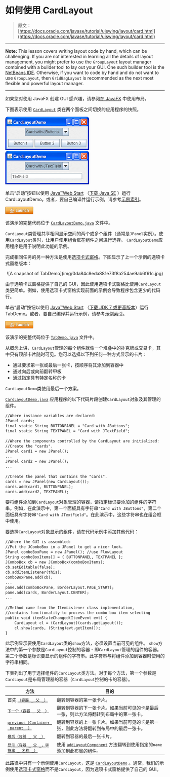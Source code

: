# 如何使用 CardLayout

> 原文： [https://docs.oracle.com/javase/tutorial/uiswing/layout/card.html](https://docs.oracle.com/javase/tutorial/uiswing/layout/card.html)

* * *

**Note:** This lesson covers writing layout code by hand, which can be challenging. If you are not interested in learning all the details of layout management, you might prefer to use the `GroupLayout` layout manager combined with a builder tool to lay out your GUI. One such builder tool is the [NetBeans IDE](../learn/index.html). Otherwise, if you want to code by hand and do not want to use `GroupLayout`, then `GridBagLayout` is recommended as the next most flexible and powerful layout manager.

* * *

如果您对使用 JavaFX 创建 GUI 感兴趣，请参阅[在 JavaFX](https://docs.oracle.com/javase/8/javafx/layout-tutorial/index.html) 中使用布局。

下图表示使用 [`CardLayout`](https://docs.oracle.com/javase/8/docs/api/java/awt/CardLayout.html) 类在两个面板之间切换的应用程序的快照。

![A snapshot of CardLayoutDemo](img/26aec8afefd1f2f5326323d57942ca0a.jpg) ![Another snapshot of CardLayoutDemo](img/3b53a2bceda4ff23a72ba9b204c40c0b.jpg)

单击“启动”按钮以使用 [Java™Web Start](http://www.oracle.com/technetwork/java/javase/javawebstart/index.html) （[下载 Java SE](http://www.oracle.com/technetwork/java/javase/downloads/index.html) ）运行 CardLayoutDemo。或者，要自己编译并运行示例，请参考[示例索引](../examples/layout/index.html#CardLayoutDemo)。

[![Launches the CardLayoutDemo application](img/4707a69a17729d71c56b2bdbbb4cc61c.jpg)](https://docs.oracle.com/javase/tutorialJWS/samples/uiswing/CardLayoutDemoProject/CardLayoutDemo.jnlp)

该演示的完整代码位于 [`CardLayoutDemo.java`](../examples/layout/CardLayoutDemoProject/src/layout/CardLayoutDemo.java) 文件中。

`CardLayout`类管理共享相同显示空间的两个或多个组件（通常是`JPanel`实例）。使用`CardLayout`类时，让用户使用组合框在组件之间进行选择。 `CardLayoutDemo`应用程序是用于说明此功能的示例。

完成相同任务的另一种方法是使用[选项卡式窗格](../components/tabbedpane.html)。下图显示了上一个示例的选项卡式窗格版本：

<center>![A snapshot of TabDemo](img/0da84c9eda881e73f8a254ae9ab6f61c.jpg)</center>

由于选项卡式窗格提供了自己的 GUI，因此使用选项卡式窗格比使用`CardLayout`类更简单。例如，使用选项卡式窗格实现前面的示例会导致程序包含更少的代码行。

单击“启动”按钮以使用 [Java™Web Start](http://www.oracle.com/technetwork/java/javase/javawebstart/index.html) （[下载 JDK 7 或更高版本](http://www.oracle.com/technetwork/java/javase/downloads/index.html)）运行 TabDemo。或者，要自己编译并运行示例，请参考[示例索引](../examples/layout/index.html#TabDemo)。

[![Launches the TabDemo application](img/4707a69a17729d71c56b2bdbbb4cc61c.jpg)](https://docs.oracle.com/javase/tutorialJWS/samples/uiswing/TabDemoProject/TabDemo.jnlp)

该演示的完整代码位于 [`TabDemo.java`](../examples/layout/TabDemoProject/src/layout/TabDemo.java) 文件中。

从概念上讲，`CardLayout`管理的每个组件就像一个堆叠中的扑克牌或交易卡，其中只有顶部卡片随时可见。您可以选择以下列任何一种方式显示的卡片：

*   通过要求第一张或最后一张卡，按顺序将其添加到容器中
*   通过向后或向前翻转甲板
*   通过指定具有特定名称的卡

`CardLayoutDemo`类使用最后一个方案。

[`CardLayoutDemo.java`](../examples/layout/CardLayoutDemoProject/src/layout/CardLayoutDemo.java) 应用程序的以下代码片段创建`CardLayout`对象及其管理的组件。

```
//Where instance variables are declared:
JPanel cards;
final static String BUTTONPANEL = "Card with JButtons";
final static String TEXTPANEL = "Card with JTextField";

//Where the components controlled by the CardLayout are initialized:
//Create the "cards".
JPanel card1 = new JPanel();
...
JPanel card2 = new JPanel();
...

//Create the panel that contains the "cards".
cards = new JPanel(new CardLayout());
cards.add(card1, BUTTONPANEL);
cards.add(card2, TEXTPANEL);

```

要将组件添加到`CardLayout`对象管理的容器，请指定标识要添加的组件的字符串。例如，在此演示中，第一个面板具有字符串`"Card with JButtons"`，第二个面板具有字符串`"Card with JTextField"`。在此演示中，这些字符串也在组合框中使用。

要选择`CardLayout`对象显示的组件，请在代码示例中添加其他代码：

```
//Where the GUI is assembled:
//Put the JComboBox in a JPanel to get a nicer look.
JPanel comboBoxPane = new JPanel(); //use FlowLayout
String comboBoxItems[] = { BUTTONPANEL, TEXTPANEL };
JComboBox cb = new JComboBox(comboBoxItems);
cb.setEditable(false);
cb.addItemListener(this);
comboBoxPane.add(cb);
...
pane.add(comboBoxPane, BorderLayout.PAGE_START);
pane.add(cards, BorderLayout.CENTER);
...

//Method came from the ItemListener class implementation,
//contains functionality to process the combo box item selecting
public void itemStateChanged(ItemEvent evt) {
    CardLayout cl = (CardLayout)(cards.getLayout());
    cl.show(cards, (String)evt.getItem());
}

```

此示例显示要使用`CardLayout`类的`show`方法，必须设置当前可见的组件。 `show`方法中的第一个参数是`CardLayout`控制的容器 - 即`CardLayout`管理的组件的容器。第二个参数是标识要显示的组件的字符串。此字符串与将组件添加到容器时使用的字符串相同。

下表列出了用于选择组件的`CardLayout`类方法。对于每个方法，第一个参数是`CardLayout`是布局管理器的容器（`CardLayout`控制的卡的容器）。

| 方法 | 目的 |
| --- | --- |
| 首先 [`（容器 _ 父 _）`](https://docs.oracle.com/javase/8/docs/api/java/awt/CardLayout.html#first-java.awt.Container-) | 翻转到容器的第一张卡片。 |
| [`下一个（容器 _ 父 _）`](https://docs.oracle.com/javase/8/docs/api/java/awt/CardLayout.html#next-java.awt.Container-) | 翻转到容器的下一张卡片。如果当前可见的卡是最后一张，则此方法将翻转到布局中的第一张卡。 |
| [`previous（Container _parent_ ）`](https://docs.oracle.com/javase/8/docs/api/java/awt/CardLayout.html#previous-java.awt.Container-) | 翻转到容器的上一张卡片。如果当前可见的卡是第一张，则此方法将翻转到布局中的最后一张卡。 |
| [`最后（容器 _ 父 _）`](https://docs.oracle.com/javase/8/docs/api/java/awt/CardLayout.html#last-java.awt.Container-) | 翻转到容器的最后一张卡片。 |
| [`显示（容器 _ 父 _，字符串 _ 名称 _）`](https://docs.oracle.com/javase/8/docs/api/java/awt/CardLayout.html#show-java.awt.Container-java.lang.String-) | 使用 [`addLayoutComponent`](https://docs.oracle.com/javase/8/docs/api/java/awt/CardLayout.html#addLayoutComponent-java.awt.Component-java.lang.Object-) 方法翻转到使用指定的`name`添加到此布局的组件。 |

此路径中只有一个示例使用`CardLayout`，这是 [`CardLayoutDemo`](../examples/layout/index.html#CardLayoutDemo) 。通常，我们的示例使用[选项卡式窗格](../components/tabbedpane.html)而不是`CardLayout`，因为选项卡式窗格提供了自己的 GUI。